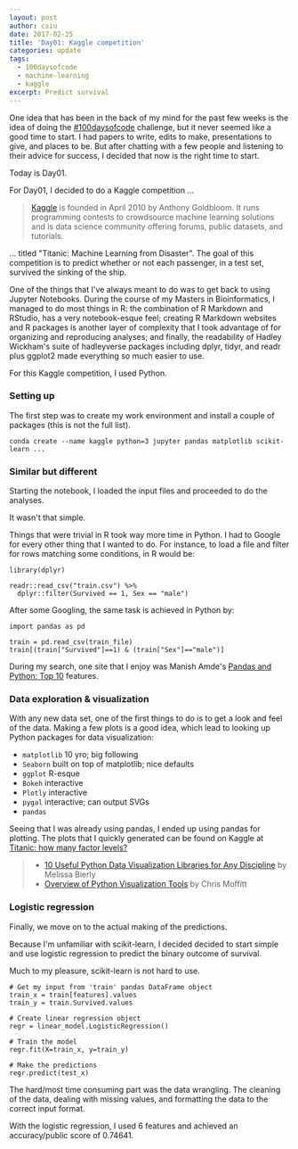 ```yaml
---
layout: post
author: csiu
date: 2017-02-25
title: 'Day01: Kaggle competition'
categories: update
tags:
  - 100daysofcode
  - machine-learning
  - kaggle
excerpt: Predict survival
---
```


One idea that has been in the back of my mind for the past few weeks is the idea of doing the [#100daysofcode](https://twitter.com/search?q=%23100daysofcode&src=tyah) challenge, but it never seemed like a good time to start. I had papers to write, edits to make, presentations to give, and places to be. But after chatting with a few people and listening to their advice for success, I decided that now is the right time to start.

Today is Day01.

For Day01, I decided to do a Kaggle competition ...

> [Kaggle](https://www.kaggle.com) is founded in April 2010 by Anthony Goldbloom. It runs programming contests to crowdsource machine learning solutions and is data science community offering forums, public datasets, and tutorials.

... titled "Titanic: Machine Learning from Disaster". The goal of this competition is to predict whether or not each passenger, in a test set, survived the sinking of the ship.

One of the things that I've always meant to do was to get back to using Jupyter Notebooks. During the course of my Masters in Bioinformatics, I managed to do most things in R: the combination of R Markdown and RStudio, has a very notebook-esque feel; creating R Markdown websites and R packages is another layer of complexity that I took advantage of for organizing and reproducing analyses; and finally, the readability of Hadley Wickham's suite of hadleyverse packages including dplyr, tidyr, and readr plus ggplot2 made everything so much easier to use.

For this Kaggle competition, I used Python.

### Setting up

The first step was to create my work environment and install a couple of packages (this is not the full list).

```
conda create --name kaggle python=3 jupyter pandas matplotlib scikit-learn ...
```

### Similar but different

Starting the notebook, I loaded the input files and proceeded to do the analyses.

It wasn't that simple.

Things that were trivial in R took way more time in Python. I had to Google for every other thing that I wanted to do. For instance, to load a file and filter for rows matching some conditions, in R would be:

```
library(dplyr)

readr::read_csv("train.csv") %>%
  dplyr::filter(Survived == 1, Sex == "male")
```

After some Googling, the same task is achieved in Python by:

```
import pandas as pd

train = pd.read_csv(train_file)
train[(train["Survived"]==1) & (train["Sex"]=="male")]
```

During my search, one site that I enjoy was Manish Amde's [Pandas and Python: Top 10](http://manishamde.github.io/blog/2013/03/07/pandas-and-python-top-10/#missing) features.

### Data exploration & visualization

With any new data set, one of the first things to do is to get a look and feel of the data. Making a few plots is a good idea, which lead to looking up Python packages for data visualization:

- `matplotlib` 10 yro; big following
- `Seaborn` built on top of matplotlib; nice defaults
- `ggplot` R-esque
- `Bokeh` interactive
- `Plotly` interactive
- `pygal` interactive; can output SVGs
- `pandas`

Seeing that I was already using pandas, I ended up using pandas for plotting. The plots that I quickly generated can be found on Kaggle at [Titanic: how many factor levels?](https://www.kaggle.com/celiasiu/titanic/titanic-how-many-factor-levels)

> - [10 Useful Python Data Visualization Libraries for Any Discipline](https://blog.modeanalytics.com/python-data-visualization-libraries/) by Melissa Bierly
> - [Overview of Python Visualization Tools](http://pbpython.com/visualization-tools-1.html) by Chris Moffitt

### Logistic regression

Finally, we move on to the actual making of the predictions.

Because I'm unfamiliar with scikit-learn, I decided decided to start simple and use logistic regression to predict the binary outcome of survival.

Much to my pleasure, scikit-learn is not hard to use.

```
# Get my input from 'train' pandas DataFrame object
train_x = train[features].values
train_y = train.Survived.values

# Create linear regression object
regr = linear_model.LogisticRegression()

# Train the model
regr.fit(X=train_x, y=train_y)

# Make the predictions
regr.predict(test_x)
```

The hard/most time consuming part was the data wrangling. The cleaning of the data, dealing with missing values, and formatting the data to the correct input format.

With the logistic regression, I used 6 features and achieved an accuracy/public score of 0.74641.
